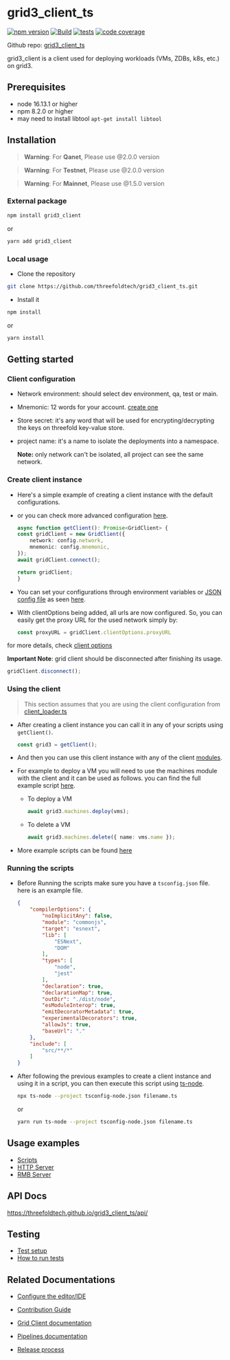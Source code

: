 # grid3_client_ts

[![npm version](https://img.shields.io/npm/v/grid3_client.svg)](https://badge.fury.io/js/grid3_client)
[![Build](https://github.com/threefoldtech/grid3_client_ts/actions/workflows/build.yml/badge.svg)](https://github.com/threefoldtech/grid3_client_ts/actions/workflows/build.yml)
[![tests](https://github.com/threefoldtech/grid3_client_ts/actions/workflows/tests.yml/badge.svg)](https://github.com/threefoldtech/grid3_client_ts/actions/workflows/tests.yml)
[![code coverage](https://codecov.io/gh/threefoldtech/grid3_client_ts/branch/development/graph/badge.svg)](https://codecov.io/gh/threefoldtech/grid3_client_ts/branch/development)

Github repo: [grid3_client_ts](https://github.com/threefoldtech/grid3_client_ts.git)

grid3_client is a client used for deploying workloads (VMs, ZDBs, k8s, etc.) on grid3.

## Prerequisites

- node 16.13.1 or higher
- npm 8.2.0 or higher
- may need to install libtool `apt-get install libtool`

## Installation

> **Warning**: For **Qanet**, Please use @2.0.0 version

> **Warning**: For **Testnet**, Please use @2.0.0 version

> **Warning**: For **Mainnet**, Please use @1.5.0 version

### External package

```bash
npm install grid3_client
```

or

```bash
yarn add grid3_client
```

### Local usage

- Clone the repository

```bash
git clone https://github.com/threefoldtech/grid3_client_ts.git
```

- Install it

```bash
npm install
```

or

```bash
yarn install
```

## Getting started

### Client configuration

- Network environment: should select dev environment, qa, test or main.

- Mnemonic: 12 words for your account. [create one](https://library.threefold.me/info/manual/#/getstarted/manual__dashboard_portal_polkadot_create_account)

- Store secret: it's any word that will be used for encrypting/decrypting the keys on threefold key-value store.

- project name: it's a name to isolate the deployments into a namespace.

    **Note:** only network can't be isolated, all project can see the same network.

### Create client instance

- Here's a simple example of creating a client instance with the default configurations.

- or you can check more advanced configuration [here](./docs/client_configuration.md).

    ```ts
    async function getClient(): Promise<GridClient> {
    const gridClient = new GridClient({
        network: config.network,
        mnemonic: config.mnemonic,
    });
    await gridClient.connect();

    return gridClient;
    }
    ```

- You can set your configurations through environment variables or [JSON config file](./scripts/config.json) as seen [here](./scripts/client_loader.ts).

- With clientOptions being added, all urls are now configured. So, you can easily get the proxy URL for the used network simply by:

    ```ts
    const proxyURL = gridClient.clientOptions.proxyURL
    ```

for more details, check [client options](./src/client.ts)

**Important Note**: grid client should be disconnected after finishing its usage.

```ts
gridClient.disconnect();
```

### Using the client

> This section assumes that you are using the client configuration from [client_loader.ts](./scripts/client_loader.ts)

- After creating a client instance you can call it in any of your scripts using `getClient()`.

    ```ts
    const grid3 = getClient();
    ```

- And then you can use this client instance with any of the client [modules](./docs/module.md).

- For example to deploy a VM you will need to use the machines module with the client and it can be used as follows. you can find the full example script [here](./scripts/single_vm.ts).

  - To deploy a VM

    ```ts
    await grid3.machines.deploy(vms);
    ```

  - To delete a VM

    ```ts
    await grid3.machines.delete({ name: vms.name });
    ```

- More example scripts can be found [here](./scripts)

### Running the scripts

- Before Running the scripts make sure you have a `tsconfig.json` file. here is an example file.

    ```json
    {
        "compilerOptions": {
            "noImplicitAny": false,
            "module": "commonjs",
            "target": "esnext",
            "lib": [
                "ESNext",
                "DOM"
            ],
            "types": [
                "node",
                "jest"
            ],
            "declaration": true,
            "declarationMap": true,
            "outDir": "./dist/node",
            "esModuleInterop": true,
            "emitDecoratorMetadata": true,
            "experimentalDecorators": true,
            "allowJs": true,
            "baseUrl": "."
        },
        "include": [
            "src/**/*"
        ]
    }
    ```

- After following the previous examples to create a client instance and using it in a script, you can then execute this script using [ts-node](https://www.npmjs.com/ts-node).

    ```bash
    npx ts-node --project tsconfig-node.json filename.ts
    ```

    or

    ```bash
    yarn run ts-node --project tsconfig-node.json filename.ts
    ```

## Usage examples

- [Scripts](./scripts/README.md)
- [HTTP Server](./docs/http_server.md)
- [RMB Server](./docs/rmb_server.md)

## API Docs

<https://threefoldtech.github.io/grid3_client_ts/api/>

## Testing

- [Test setup](./docs/test_setup.md)
- [How to run tests](./docs/tests.md)

## Related Documentations

- [Configure the editor/IDE](./docs/editor_config.md)
- [Contribution Guide](./docs/contribution.md)
- [Grid Client documentation](https://library.threefold.me/info/manual/#/manual__grid3_javascript_home)

- [Pipelines documentation](./docs/workflows.md)
- [Release process](./docs/release.md)
